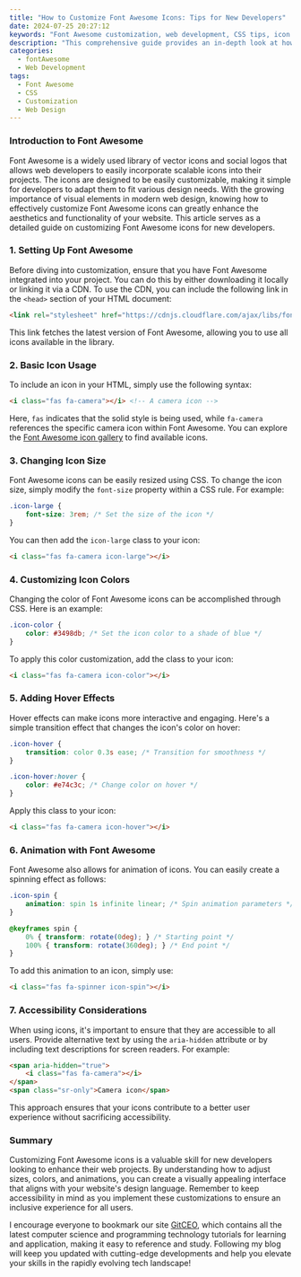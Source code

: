 ```yaml
---
title: "How to Customize Font Awesome Icons: Tips for New Developers"
date: 2024-07-25 20:27:12
keywords: "Font Awesome customization, web development, CSS tips, icon design, responsive web design"
description: "This comprehensive guide provides an in-depth look at how new developers can customize Font Awesome icons. Learn about the importance of icons in web design, discover techniques for styling and modifying Font Awesome icons through CSS, and explore practical examples to enhance your projects. Understand the benefits of using Font Awesome and how to effectively utilize icon libraries in your website design. From changing colors to adjusting sizes and adding animations, this article covers everything you need to know about making Font Awesome icons fit your unique design needs."
categories:
  - fontAwesome
  - Web Development
tags:
  - Font Awesome
  - CSS
  - Customization
  - Web Design
---
```


### Introduction to Font Awesome

Font Awesome is a widely used library of vector icons and social logos that allows web developers to easily incorporate scalable icons into their projects. The icons are designed to be easily customizable, making it simple for developers to adapt them to fit various design needs. With the growing importance of visual elements in modern web design, knowing how to effectively customize Font Awesome icons can greatly enhance the aesthetics and functionality of your website. This article serves as a detailed guide on customizing Font Awesome icons for new developers.

<!-- more -->

### 1. Setting Up Font Awesome

Before diving into customization, ensure that you have Font Awesome integrated into your project. You can do this by either downloading it locally or linking it via a CDN. To use the CDN, you can include the following link in the `<head>` section of your HTML document:

```html
<link rel="stylesheet" href="https://cdnjs.cloudflare.com/ajax/libs/font-awesome/6.0.0-beta3/css/all.min.css">
```
This link fetches the latest version of Font Awesome, allowing you to use all icons available in the library.

### 2. Basic Icon Usage

To include an icon in your HTML, simply use the following syntax:

```html
<i class="fas fa-camera"></i> <!-- A camera icon -->
```
Here, `fas` indicates that the solid style is being used, while `fa-camera` references the specific camera icon within Font Awesome. You can explore the [Font Awesome icon gallery](https://fontawesome.com/icons) to find available icons.

### 3. Changing Icon Size

Font Awesome icons can be easily resized using CSS. To change the icon size, simply modify the `font-size` property within a CSS rule. For example:

```css
.icon-large {
    font-size: 3rem; /* Set the size of the icon */
}
```
You can then add the `icon-large` class to your icon:

```html
<i class="fas fa-camera icon-large"></i>
```

### 4. Customizing Icon Colors

Changing the color of Font Awesome icons can be accomplished through CSS. Here is an example:

```css
.icon-color {
    color: #3498db; /* Set the icon color to a shade of blue */
}
```

To apply this color customization, add the class to your icon:

```html
<i class="fas fa-camera icon-color"></i>
```

### 5. Adding Hover Effects

Hover effects can make icons more interactive and engaging. Here's a simple transition effect that changes the icon's color on hover:

```css
.icon-hover {
    transition: color 0.3s ease; /* Transition for smoothness */
}

.icon-hover:hover {
    color: #e74c3c; /* Change color on hover */
}
```

Apply this class to your icon:

```html
<i class="fas fa-camera icon-hover"></i>
```

### 6. Animation with Font Awesome

Font Awesome also allows for animation of icons. You can easily create a spinning effect as follows:

```css
.icon-spin {
    animation: spin 1s infinite linear; /* Spin animation parameters */
}

@keyframes spin {
    0% { transform: rotate(0deg); } /* Starting point */
    100% { transform: rotate(360deg); } /* End point */
}
```

To add this animation to an icon, simply use:

```html
<i class="fas fa-spinner icon-spin"></i>
```

### 7. Accessibility Considerations

When using icons, it's important to ensure that they are accessible to all users. Provide alternative text by using the `aria-hidden` attribute or by including text descriptions for screen readers. For example:

```html
<span aria-hidden="true">
    <i class="fas fa-camera"></i>
</span>
<span class="sr-only">Camera icon</span>
```
This approach ensures that your icons contribute to a better user experience without sacrificing accessibility.

### Summary

Customizing Font Awesome icons is a valuable skill for new developers looking to enhance their web projects. By understanding how to adjust sizes, colors, and animations, you can create a visually appealing interface that aligns with your website's design language. Remember to keep accessibility in mind as you implement these customizations to ensure an inclusive experience for all users.

I encourage everyone to bookmark our site [GitCEO](https://gitceo.com), which contains all the latest computer science and programming technology tutorials for learning and application, making it easy to reference and study. Following my blog will keep you updated with cutting-edge developments and help you elevate your skills in the rapidly evolving tech landscape!